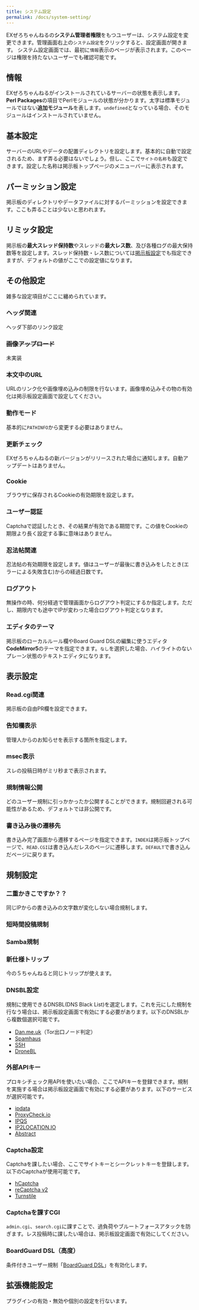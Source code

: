 ```yaml
---
title: システム設定
permalink: /docs/system-setting/
---
```

EXぜろちゃんねるの**システム管理者権限**をもつユーザーは、システム設定を変更できます。管理画面右上の`システム設定`をクリックすると、設定画面が開きます。
システム設定画面では、最初に`情報`表示のページが表示されます。このページは権限を持たないユーザーでも確認可能です。

## 情報
EXぜろちゃんねるがインストールされているサーバーの状態を表示します。**Perl Packages**の項目でPerlモジュールの状態が分かります。太字は標準モジュールではない**追加モジュール**を表します。`undefined`となっている場合、そのモジュールはインストールされていません。

## 基本設定
サーバーのURLやデータの配置ディレクトリを設定します。基本的に自動で設定されるため、まず弄る必要はないでしょう。但し、ここで`サイトの名称`も設定できます。設定した名称は掲示板トップページのメニューバーに表示されます。

## パーミッション設定
掲示板のディレクトリやデータファイルに対するパーミッションを設定できます。ここも弄ることは少ないと思われます。

## リミッタ設定
掲示板の**最大スレッド保持数**やスレッドの**最大レス数**、及び各種ログの最大保持数等を設定します。スレッド保持数・レス数については[掲示板設定](/docs/bbs-setting)でも指定できますが、デフォルトの値がここでの設定値になります。

## その他設定
雑多な設定項目がここに纏められています。

### ヘッダ関連
ヘッダ下部のリンク設定

### ~~画像アップロード~~
未実装

### 本文中のURL
URLのリンク化や画像埋め込みの制限を行ないます。画像埋め込みその物の有効化は掲示板設定画面で設定してください。

### 動作モード
基本的に`PATHINFO`から変更する必要はありません。

### 更新チェック
EXぜろちゃんねるの新バージョンがリリースされた場合に通知します。自動アップデートはありません。

### Cookie
ブラウザに保存されるCookieの有効期限を設定します。

### ユーザー認証
Captchaで認証したとき、その結果が有効である期間です。この値をCookieの期限より長く設定する事に意味はありません。

### 忍法帖関連
忍法帖の有効期限を設定します。値はユーザーが最後に書き込みをしたとき(エラーによる失敗含む)からの経過日数です。

### ログアウト
無操作の時、何分経過で管理画面からログアウト判定にするか指定します。ただし、期限内でも途中でIPが変わった場合ログアウト判定となります。

### エディタのテーマ
掲示板のローカルルール欄やBoard Guard DSLの編集に使うエディタ**CodeMirror5**のテーマを指定できます。`なし`を選択した場合、ハイライトのないプレーン状態のテキストエディタになります。


## 表示設定
### Read.cgi関連
掲示板の自由PR欄を設定できます。

### 告知欄表示
管理人からのお知らせを表示する箇所を指定します。

### msec表示
スレの投稿日時がミリ秒まで表示されます。

### 規制情報公開
どのユーザー規制に引っかかったか公開することができます。規制回避される可能性があるため、デフォルトでは非公開です。

### 書き込み後の遷移先
書き込み完了画面から遷移するページを指定できます。`INDEX`は掲示板トップページで、`READ.CGI`は書き込んだレスのページに遷移します。`DEFAULT`で書き込んだページに戻ります。


## 規制設定
### 二重かきこですか？？
同じIPからの書き込みの文字数が変化しない場合規制します。

### 短時間投稿規制

### Samba規制

### 新仕様トリップ
今の５ちゃんねると同じトリップが使えます。

### DNSBL設定
規制に使用できるDNSBL(DNS Black List)を選定します。これを元にした規制を行なう場合は、掲示板設定画面で有効にする必要があります。以下のDNSBLから複数個選択可能です。
- [Dan.me.uk](https://www.dan.me.uk/dnsbl)（Tor出口ノード判定）
- [Spamhaus](https://www.spamhaus.org/)
- [S5H](http://www.usenix.org.uk/content/rbl.html)
- [DroneBL](https://dronebl.org/)

### 外部APIキー
プロキシチェック用APIを使いたい場合、ここでAPIキーを登録できます。規制を実施する場合は掲示板設定画面で有効にする必要があります。以下のサービスが選択可能です。
- [ipdata](https://ipdata.co/)
- [ProxyCheck.io](https://proxycheck.io/)
- [IPQS](https://www.ipqualityscore.com/)
- [IP2LOCATION.IO](https://www.ip2location.io/)
- [Abstract](https://www.abstractapi.com/ip-lookup)

### Captcha設定
Captchaを課したい場合、ここでサイトキーとシークレットキーを登録します。以下のCaptchaが使用可能です。
- [hCaptcha](https://www.hcaptcha.com/)
- [reCaptcha v2](https://developers.google.com/recaptcha/docs/display?hl=ja)
- [Turnstile](https://www.cloudflare.com/ja-jp/application-services/products/turnstile/)

### Captchaを課すCGI
`admin.cgi`、`search.cgi`に課すことで、過負荷やブルートフォースアタックを防ぎます。レス投稿時に課したい場合は、掲示板設定画面で有効にしてください。

### BoardGuard DSL（高度）
条件付きユーザー規制「[BoardGuard DSL](/docs/bgdsl)」を有効化します。

## 拡張機能設定
プラグインの有効・無効や個別の設定を行ないます。